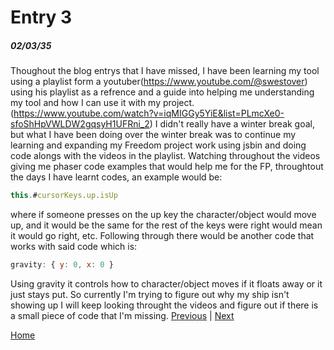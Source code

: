 # Entry 3
##### 02/03/35

Thoughout the blog entrys that I have missed, I have been learning my tool using a playlist form a youtuber(https://www.youtube.com/@swestover) using his playlist as a refrence and a guide into helping me understanding my tool and how I can use it with my project.(https://www.youtube.com/watch?v=iqMIGGy5YiE&list=PLmcXe0-sfoShHpVWLDW2gqsyH1UFRni_2) I didn't really have a winter break goal, but what I have been doing over the winter break was to continue my learning and expanding my Freedom project work using jsbin and doing code alongs with the videos in the playlist. Watching throughout the videos giving me phaser code examples that would help me for the FP, throughtout the days I have learnt codes, an example would be:
```js
this.#cursorKeys.up.isUp
```
where if someone presses on the up key the character/object would move up, and it would be the same for the rest of the keys were right would mean it would go right, etc. Following through there would be another code that works with said code which is:
```js
gravity: { y: 0, x: 0 }
```
Using gravity it controls how to character/object moves if it floats away or it just stays put. So currently I'm trying to figure out why my ship isn't showing up I will keep looking throught the videos and figure out if there is a small piece of code that I'm missing.
[Previous](entry02.md) | [Next](entry04.md)

[Home](../README.md)
